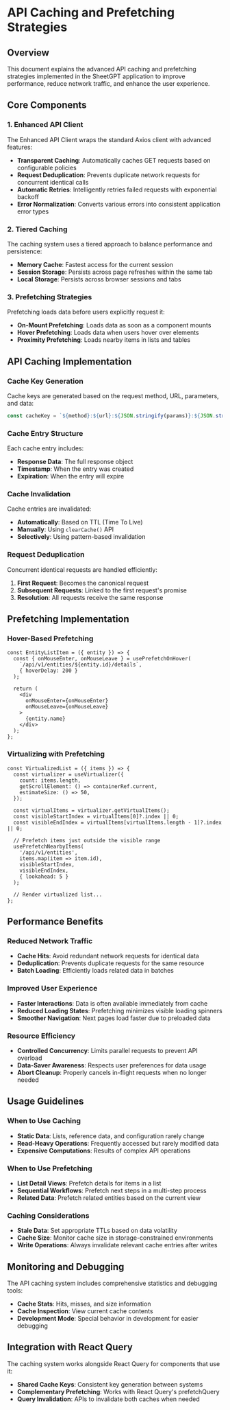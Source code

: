 # API Caching and Prefetching Strategies

## Overview

This document explains the advanced API caching and prefetching strategies implemented in the SheetGPT application to improve performance, reduce network traffic, and enhance the user experience.

## Core Components

### 1. Enhanced API Client

The Enhanced API Client wraps the standard Axios client with advanced features:

- **Transparent Caching**: Automatically caches GET requests based on configurable policies
- **Request Deduplication**: Prevents duplicate network requests for concurrent identical calls
- **Automatic Retries**: Intelligently retries failed requests with exponential backoff
- **Error Normalization**: Converts various errors into consistent application error types

### 2. Tiered Caching

The caching system uses a tiered approach to balance performance and persistence:

- **Memory Cache**: Fastest access for the current session
- **Session Storage**: Persists across page refreshes within the same tab
- **Local Storage**: Persists across browser sessions and tabs

### 3. Prefetching Strategies

Prefetching loads data before users explicitly request it:

- **On-Mount Prefetching**: Loads data as soon as a component mounts
- **Hover Prefetching**: Loads data when users hover over elements
- **Proximity Prefetching**: Loads nearby items in lists and tables

## API Caching Implementation

### Cache Key Generation

Cache keys are generated based on the request method, URL, parameters, and data:

```typescript
const cacheKey = `${method}:${url}:${JSON.stringify(params)}:${JSON.stringify(data)}`;
```

### Cache Entry Structure

Each cache entry includes:

- **Response Data**: The full response object
- **Timestamp**: When the entry was created
- **Expiration**: When the entry will expire

### Cache Invalidation

Cache entries are invalidated:

- **Automatically**: Based on TTL (Time To Live)
- **Manually**: Using `clearCache()` API
- **Selectively**: Using pattern-based invalidation

### Request Deduplication

Concurrent identical requests are handled efficiently:

1. **First Request**: Becomes the canonical request
2. **Subsequent Requests**: Linked to the first request's promise
3. **Resolution**: All requests receive the same response

## Prefetching Implementation

### Hover-Based Prefetching

```tsx
const EntityListItem = ({ entity }) => {
  const { onMouseEnter, onMouseLeave } = usePrefetchOnHover(
    `/api/v1/entities/${entity.id}/details`,
    { hoverDelay: 200 }
  );
  
  return (
    <div 
      onMouseEnter={onMouseEnter} 
      onMouseLeave={onMouseLeave}
    >
      {entity.name}
    </div>
  );
};
```

### Virtualizing with Prefetching

```tsx
const VirtualizedList = ({ items }) => {
  const virtualizer = useVirtualizer({
    count: items.length,
    getScrollElement: () => containerRef.current,
    estimateSize: () => 50,
  });
  
  const virtualItems = virtualizer.getVirtualItems();
  const visibleStartIndex = virtualItems[0]?.index || 0;
  const visibleEndIndex = virtualItems[virtualItems.length - 1]?.index || 0;
  
  // Prefetch items just outside the visible range
  usePrefetchNearbyItems(
    '/api/v1/entities',
    items.map(item => item.id),
    visibleStartIndex,
    visibleEndIndex,
    { lookahead: 5 }
  );
  
  // Render virtualized list...
};
```

## Performance Benefits

### Reduced Network Traffic

- **Cache Hits**: Avoid redundant network requests for identical data
- **Deduplication**: Prevents duplicate requests for the same resource
- **Batch Loading**: Efficiently loads related data in batches

### Improved User Experience

- **Faster Interactions**: Data is often available immediately from cache
- **Reduced Loading States**: Prefetching minimizes visible loading spinners
- **Smoother Navigation**: Next pages load faster due to preloaded data

### Resource Efficiency

- **Controlled Concurrency**: Limits parallel requests to prevent API overload
- **Data-Saver Awareness**: Respects user preferences for data usage
- **Abort Cleanup**: Properly cancels in-flight requests when no longer needed

## Usage Guidelines

### When to Use Caching

- **Static Data**: Lists, reference data, and configuration rarely change
- **Read-Heavy Operations**: Frequently accessed but rarely modified data
- **Expensive Computations**: Results of complex API operations

### When to Use Prefetching

- **List Detail Views**: Prefetch details for items in a list
- **Sequential Workflows**: Prefetch next steps in a multi-step process
- **Related Data**: Prefetch related entities based on the current view

### Caching Considerations

- **Stale Data**: Set appropriate TTLs based on data volatility
- **Cache Size**: Monitor cache size in storage-constrained environments
- **Write Operations**: Always invalidate relevant cache entries after writes

## Monitoring and Debugging

The API caching system includes comprehensive statistics and debugging tools:

- **Cache Stats**: Hits, misses, and size information
- **Cache Inspection**: View current cache contents
- **Development Mode**: Special behavior in development for easier debugging

## Integration with React Query

The caching system works alongside React Query for components that use it:

- **Shared Cache Keys**: Consistent key generation between systems
- **Complementary Prefetching**: Works with React Query's prefetchQuery
- **Query Invalidation**: APIs to invalidate both caches when needed
